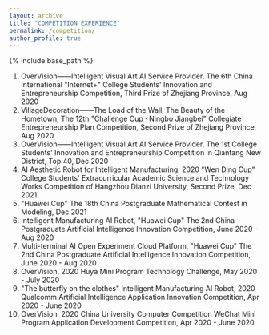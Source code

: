 ```yaml
---
layout: archive
title: "COMPETITION EXPERIENCE"
permalink: /competition/
author_profile: true
---
```


{% include base_path %}

1. OverVision——Intelligent Visual Art AI Service Provider, The 6th China International "Internet+" College Students' Innovation and Entrepreneurship Competition, Third Prize of Zhejiang Province, Aug 2020
2. VillageDecoration——The Load of the Wall, The Beauty of the Hometown, The 12th "Challenge Cup · Ningbo Jiangbei" Collegiate Entrepreneurship Plan Competition, Second Prize of Zhejiang Province, Aug 2020
3. OverVision——Intelligent Visual Art AI Service Provider, The 1st College Students' Innovation and Entrepreneurship Competition in Qiantang New District, Top 40, Dec 2020
4. AI Aesthetic Robot for Intelligent Manufacturing, 2020 "Wen Ding Cup" College Students' Extracurricular Academic Science and Technology Works Competition of Hangzhou Dianzi University, Second Prize, Dec 2021
5. "Huawei Cup" The 18th China Postgraduate Mathematical Contest in Modeling, Dec 2021
6. Intelligent Manufacturing AI Robot, "Huawei Cup" The 2nd China Postgraduate Artificial Intelligence Innovation Competition, June 2020 - Aug 2020
7. Multi-terminal AI Open Experiment Cloud Platform, "Huawei Cup" The 2nd China Postgraduate Artificial Intelligence Innovation Competition, June 2020 - Aug 2020
8. OverVision, 2020 Huya Mini Program Technology Challenge, May 2020 - July 2020
9. "The butterfly on the clothes" Intelligent Manufacturing AI Robot, 2020 Qualcomm Artificial Intelligence Application Innovation Competition, Apr 2020 - June 2020
10. OverVision, 2020 China University Computer Competition WeChat Mini Program Application Development Competition, Apr 2020 - June 2020

<!-- 1. **荟视科技——以智能视觉艺术为核心的 AI 服务提供商**，第六届中国国际“互联网+”大学生创新创业大赛，浙江省三等奖，2020 年 8 月
2. **乡缀——一墙之载，承乡之美**，浙江省第十二届“挑战杯·宁波江北”大学生创业计划竞赛，浙江省二等奖，2020 年 8 月
3. **荟视科技——智能视觉艺术 AI 服务提供商**，钱塘新区首届大学生创新创业大赛，大赛 40 强，2020 年 12 月
4. **面向智能制造的 AI 美学机器人**，2020 年杭州电子科技大学“问鼎杯”大学生课外学术科技作品竞赛，校二等奖，2021 年 12 月
5. “华为杯”第十八届中国研究生数学建模竞赛，成功参与奖，2021 年 12 月
6. 智能制造 AI 机器人，“华为杯”第二届中国研究生人工智能创新大赛，2020 年 6 月-2020 年 8 月
7. 多终端 AI 开放实验云平台,“华为杯”第二届中国研究生人工智能创新大赛，2020 年 6 月-2020 年 8 月
8. 荟视图腾，2020 虎牙小程序技术挑战赛，2020 年 5 月-2020 年 7 月
9. 锦上添花智能制造 AI 机器人，2020 高通人工智能应用创新大赛，2020 年 4 月-2020 年 6 月
10. 荟视图腾，2020 中国高校计算机大赛微信小程序应用开发赛，2020 年 4 月-2020 年 6 月 -->
